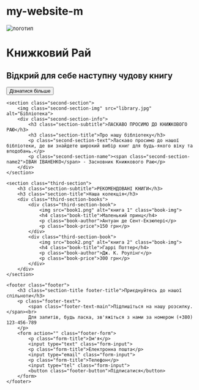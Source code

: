 # my-website-m
<!DOCTYPE html>
<html lang="uk">
<head>
    <meta charset="UTF-8">
    <meta name="viewport" content="width=device-width, initial-scale=1.0">
    <title>Книжковий Рай</title>
    <link rel="stylesheet" href="style.css">
    <link href="https://fonts.googleapis.com/css2?family=Lora:wght@700&family=Roboto&display=swap" rel="stylesheet">
</head>
<body>
    <main class="section-main">
        <img class="section-main-logo" src="logo.png" alt="логотип">
        <h1 class="section-main-title">Книжковий Рай</h1>
        <h2 class="section-main-subtitle">Відкрий для себе наступну чудову книгу</h2>
        <button class="section-main-button">Дізнатися більше</button>
    </main>

    <section class="second-section">
        <img class="second-section-img" src="library.jpg" alt="Бібліотека">
        <div class="second-section-info">
            <h3 class="section-subtitle">ЛАСКАВО ПРОСИМО ДО КНИЖКОВОГО РАЮ</h3>
            <h3 class="section-title">Про нашу бібліотеку</h3>
            <p class="second-section-text">Ласкаво просимо до нашої бібліотеки, де ви знайдете широкий вибір книг для будь-якого віку та вподобань.</p>
            <p class="second-section-name"><span class="second-section-name2">ІВАН ІВАНЕНКО</span> - Засновник Книжкового Раю</p>
        </div>
    </section>

    <section class="third-section">
        <h3 class="section-subtitle">РЕКОМЕНДОВАНІ КНИГИ</h3>
        <h3 class="section-title">Наша колекція</h3>
        <div class="third-section-books">
            <div class="third-section-book">
                <img src="book1.png" alt="книга 1" class="book-img">
                <h4 class="book-title">Маленький принц</h4>
                <p class="book-author">Антуан де Сент-Екзюпері</p>
                <p class="book-price">150 грн</p>
            </div>
            <div class="third-section-book">
                <img src="book2.png" alt="книга 2" class="book-img">
                <h4 class="book-title">Гаррі Поттер</h4>
                <p class="book-author">Дж. К. Роулінг</p>
                <p class="book-price">300 грн</p>
            </div>
        </div>
    </section>

    <footer class="footer">
        <h3 class="section-title footer-title">Приєднуйтесь до нашої спільноти</h3>
        <p class="footer-text">
            <span class="footer-text-main">Підпишіться на нашу розсилку.</span><br> 
            Для запитів, будь ласка, зв'яжіться з нами за номером (+380) 123-456-789
        </p>
        <form action="" class="footer-form">
            <p class="form-title">Ім'я</p>
            <input type="text" class="form-input">
            <p class="form-title">Електронна пошта</p>
            <input type="email" class="form-input">
            <p class="form-title">Телефон</p>
            <input type="tel" class="form-input">
            <button class="footer-button">Підписатися</button>
        </form>
    </footer>
</body>
</html>
